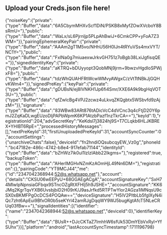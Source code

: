 ## Upload your Creds.json file here!
{"noiseKey":{"private":{"type":"Buffer","data":"6A5CbymMHXvScf1DiN/PSKB8xMyfZOwXVcboY8BsRmU="},"public":{"type":"Buffer","data":"WaLx/sL6Pjrnljp5PLpAhBwiJ+6CmkCPP+yFoA7Z3WM="}},"pairingEphemeralKeyPair":{"private":{"type":"Buffer","data":"AAAm2gT1M5vo/NHhU56H0lJn4tRYuVSs4mxVYT/NC1Y="},"public":{"type":"Buffer","data":"FxINa0g7miuaexwJrkvGH751z7oBgb38LxiJgfisqQE="}},"signedIdentityKey":{"private":{"type":"Buffer","data":"aKTRQ+bDUyyopt3QobMNj9jrm+9bwzvHgdIoSPWjxF8="},"public":{"type":"Buffer","data":"tdzWhQUAHFRtWcwWMvyAWgxC/zVtTtNBkJjGQHvKWm4="}},"signedPreKey":{"keyPair":{"private":{"type":"Buffer","data":"gDUBsN/ej8IVNKH1Jp6fi4Smr/XXE6A9k9bgHqVOT3U="},"public":{"type":"Buffer","data":"qfZwlcBg4VPJ2zcwz4uLkvqZKQgbtx5WSbvfd9zAjzM="}},"signature":{"type":"Buffer","data":"83WBw83ARt876tADicVcC4dVCnc3q4cFtjD20Y6pmJ2ZqKaDLwgEUzoDljPAPbWpmK6KP1AtzbPazf1nzTkrCA=="},"keyId":1},"registrationId":204,"advSecretKey":"KeKdsl7j3824hj9S+T7CLqkb6HLJKBREX+YHIBT6RpE=","processedHistoryMessages":[],"nextPreKeyId":31,"firstUnuploadedPreKeyId":31,"accountSyncCounter":0,"accountSettings":{"unarchiveChats":false},"deviceId":"fn2hndiOQsubcqyEW_Vz0g","phoneId":"bc47182e-486c-4742-b8e4-917efab71144","identityId":{"type":"Buffer","data":"bZHWz7ik0ul1lzIzIAbb22Ikgms="},"registered":true,"backupToken":{"type":"Buffer","data":"AHerIMGHvNZmKzAOmHjL49Nn6DM="},"registration":{},"pairingCode":"YT9MCJ44","me":{"id":"2347042368944:52@s.whatsapp.net"},"account":{"details":"CKSU06wEEPyU+68GGAEgACgA","accountSignatureKey":"SxH74MlwIpNpnsiaGFbqx9STncOZgRtXFHIj5h9JSHE=","accountSignature":"KK6JMq2KgrTqvYXB6UvsbjbiD2H09rK/J9asJrfkd5RTPTwYlor2AGza1iMNqsU9cSX0xBKMFPgOcDCS4POQAw==","deviceSignature":"H5lV2PItbLb5fglXyN4iQc7zht6ApEui9BfxOR0b5seKYrl42amRJgDqqWY9WJ5bugKgtAfcT5NLeCRUq03fBw=="},"signalIdentities":[{"identifier":{"name":"2347042368944:52@s.whatsapp.net","deviceId":0},"identifierKey":{"type":"Buffer","data":"BUsR++DJcCKTaZ7ImhhW6sfUk53DmYEbVxRyI+YfSUhx"}}],"platform":"android","lastAccountSyncTimestamp":1711196798}
